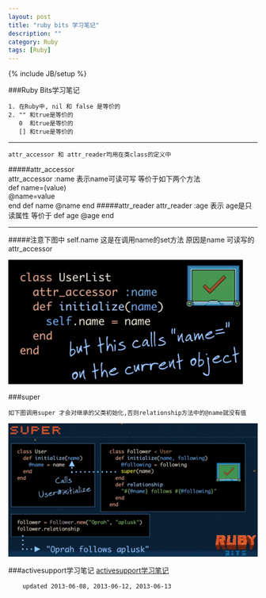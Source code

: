 ```yaml
---
layout: post
title: "ruby bits 学习笔记"
description: ""
category: Ruby
tags: [Ruby]
---
```

{% include JB/setup %}


  
###Ruby Bits学习笔记    
    
    1. 在Ruby中, nil 和 false 是等价的
    2. "" 和true是等价的
       0  和true是等价的
       [] 和true是等价的
___
    attr_accessor 和 attr_reader均用在类class的定义中

#####attr_accessor        
    attr_accessor :name
    表示name可读可写
    等价于如下两个方法        
    def name=(value)           
       @name=value    
    end
    def name
       @name
    end
#####attr_reader
    attr_reader :age
    表示 age是只读属性
    等价于
    def age
      @age
    end
___
#####注意下图中 self.name
这是在调用name的set方法 原因是name 可读写的attr_accessor
    
![](/article_images/self.name.png)

###super

    如下图调用super 才会对继承的父类初始化,否则relationship方法中的@name就没有值

![super](/article_images/super.png)

###activesupport学习笔记
[activesupport学习笔记](/2013/06/13/activesupport-/)

```
    updated 2013-06-08, 2013-06-12, 2013-06-13 
```